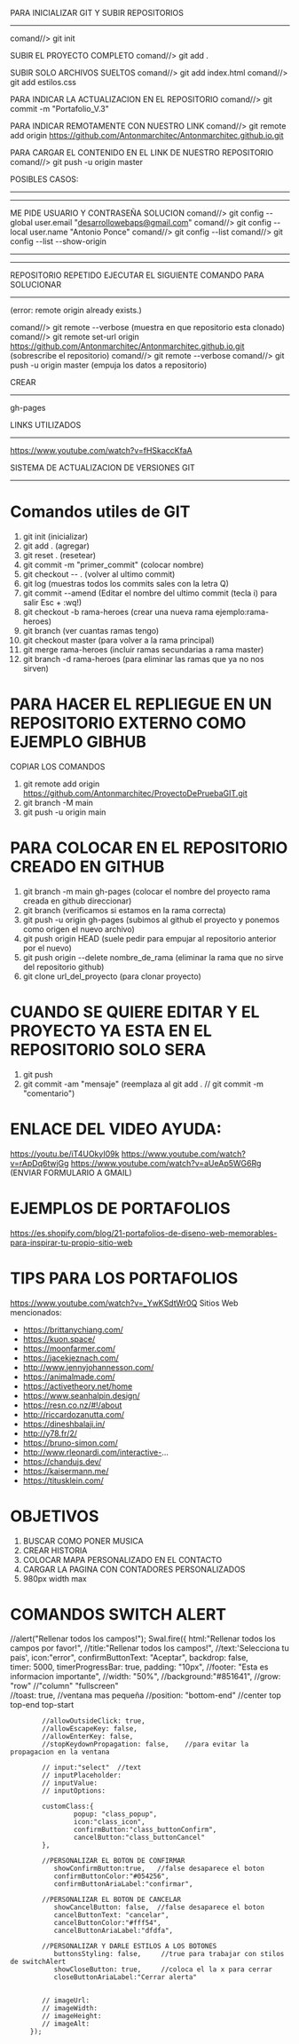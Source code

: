 PARA INICIALIZAR GIT Y SUBIR REPOSITORIOS
*****************************************
comand//> git init

SUBIR EL PROYECTO COMPLETO
comand//> git add .

SUBIR SOLO ARCHIVOS SUELTOS
comand//> git add index.html
comand//> git add estilos.css

PARA INDICAR LA ACTUALIZACION EN EL REPOSITORIO
comand//> git commit -m "Portafolio_V.3"

PARA INDICAR REMOTAMENTE CON NUESTRO LINK
comand//> git remote add origin https://github.com/Antonmarchitec/Antonmarchitec.github.io.git

PARA CARGAR EL CONTENIDO EN EL LINK DE NUESTRO REPOSITORIO
comand//> git push -u origin master



POSIBLES CASOS:
****************************************************************
*************************************************************
ME PIDE USUARIO Y CONTRASEÑA SOLUCION
comand//> git config --global user.email "desarrollowebaps@gmail.com"
comand//> git config --local user.name "Antonio Ponce"
comand//> git config --list
comand//> git config --list --show-origin
*************************************************************
*************************************************************

REPOSITORIO REPETIDO EJECUTAR EL SIGUIENTE COMANDO PARA SOLUCIONAR
**************************************************
(error: remote origin already exists.)

comand//> git remote --verbose  (muestra en que repositorio esta clonado)
comand//> git remote set-url origin https://github.com/Antonmarchitec/Antonmarchitec.github.io.git   (sobrescribe el repositorio)
comand//> git remote --verbose
comand//> git push -u origin master   (empuja los datos a repositorio)

CREAR
******
gh-pages



LINKS UTILIZADOS
****************
https://www.youtube.com/watch?v=fHSkaccKfaA



SISTEMA DE ACTUALIZACION DE VERSIONES GIT
*****************************************

# Comandos utiles de GIT
1. git init                         (inicializar)
2. git add .                        (agregar)
3. git reset .                      (resetear)
4. git commit -m "primer_commit"    (colocar nombre)
5. git checkout -- .                (volver al ultimo commit)
6. git log                          (muestras todos los commits sales con la letra Q)
7. git commit --amend               (Editar el nombre del ultimo commit (tecla i) para salir Esc + :wq!)
8. git checkout -b rama-heroes      (crear una nueva rama ejemplo:rama-heroes)
9. git branch                       (ver cuantas ramas tengo)
10. git checkout master             (para volver a la rama principal) 
11. git merge rama-heroes           (incluir ramas secundarias a rama master)  
12. git branch -d rama-heroes       (para eliminar las ramas que ya no nos sirven)

# PARA HACER EL REPLIEGUE EN UN REPOSITORIO EXTERNO COMO EJEMPLO GIBHUB
  COPIAR LOS COMANDOS 
  1. git remote add origin https://github.com/Antonmarchitec/ProyectoDePruebaGIT.git
  2. git branch -M main
  3. git push -u origin main


# PARA COLOCAR EN EL REPOSITORIO CREADO EN GITHUB
  1. git branch -m main gh-pages                 (colocar el nombre del proyecto rama creada en github direccionar)
  2. git branch                                  (verificamos si estamos en la rama correcta)
  3. git push -u origin gh-pages                 (subimos al github el proyecto y ponemos como origen el nuevo archivo)
  4. git push origin HEAD                        (suele pedir para empujar al repositorio anterior por el nuevo)                       
  5. git push origin --delete nombre_de_rama     (eliminar la rama que no sirve del repositorio github)
  6. git clone url_del_proyecto                  (para clonar proyecto)
# CUANDO SE QUIERE EDITAR Y EL PROYECTO YA ESTA EN EL REPOSITORIO SOLO SERA 
  1. git push
  2. git commit -am "mensaje"     (reemplaza al git add . // git commit -m "comentario")

  # ENLACE DEL VIDEO AYUDA:
  https://youtu.be/iT4UOkyI09k
  https://www.youtube.com/watch?v=rApDq6twjGg
  https://www.youtube.com/watch?v=aUeAp5WG6Rg  (ENVIAR FORMULARIO A GMAIL)



  # EJEMPLOS DE PORTAFOLIOS
  https://es.shopify.com/blog/21-portafolios-de-diseno-web-memorables-para-inspirar-tu-propio-sitio-web


  # TIPS PARA LOS PORTAFOLIOS 
  https://www.youtube.com/watch?v=_YwKSdtWr0Q
  Sitios Web mencionados:
* https://brittanychiang.com/
* https://kuon.space/
* https://moonfarmer.com/
* https://jacekjeznach.com/
* http://www.jennyjohannesson.com/
* https://animalmade.com/
* https://activetheory.net/home
* https://www.seanhalpin.design/
* https://resn.co.nz/#!/about
* http://riccardozanutta.com/
* https://dineshbalaji.in/
* http://y78.fr/2/
* https://bruno-simon.com/
* http://www.rleonardi.com/interactive-...
* https://chandujs.dev/
* https://kaisermann.me/
* https://titusklein.com/

# OBJETIVOS
  1. BUSCAR COMO PONER MUSICA 
  2. CREAR HISTORIA
  3. COLOCAR MAPA PERSONALIZADO EN EL CONTACTO
  4. CARGAR LA PAGINA CON CONTADORES PERSONALIZADOS
  5. 980px width max







# COMANDOS SWITCH ALERT
  //alert("Rellenar todos los campos!");
        Swal.fire({
            html:"<h class='texto'>Rellenar todos los campos por favor!</h3>",
            //title:"Rellenar todos los campos!",
            //text:'Selecciona tu pais',
            icon:"error",
            confirmButtonText: "Aceptar",
            backdrop: false,  
            timer: 5000,
        	timerProgressBar: true,
            padding: "10px",
            //footer: "<span class=''>Esta es informacion importante</span>",
	        //width: "50%", 
	        //background:"#851641",
	        //grow: "row"             //"column" "fullscreen"  
	        //toast: true,  //ventana mas pequeña
	        //position: "bottom-end"  //center   top    top-end   top-start

	        //allowOutsideClick: true,
        	//allowEscapeKey: false,
         	//allowEnterKey: false,
            //stopKeydownPropagation: false,    //para evitar la propagacion en la ventana

            // input:"select"  //text
            // inputPlaceholder:
            // inputValue:
            // inputOptions:
            
            customClass:{
                 	popup: "class_popup",
                 	icon:"class_icon",
                    confirmButton:"class_buttonConfirm",
                  	cancelButton:"class_buttonCancel"
            },
            
            //PERSONALIZAR EL BOTON DE CONFIRMAR 
               showConfirmButton:true,   //false desaparece el boton
               confirmButtonColor:"#054256",
               confirmButtonAriaLabel:"confirmar",
            
            //PERSONALIZAR EL BOTON DE CANCELAR 
               showCancelButton: false,  //false desaparece el boton
               cancelButtonText: "cancelar",
               cancelButtonColor:"#fff54",
               cancelButtonAriaLabel:"dfdfa",

            //PERSONALIZAR Y DARLE ESTILOS A LOS BOTONES 
               buttonsStyling: false,     //true para trabajar con stilos de switchAlert
               showCloseButton: true,     //coloca el la x para cerrar
               closeButtonAriaLabel:"Cerrar alerta"


            // imageUrl:
            // imageWidth:
            // imageHeight:
            // imageAlt:     
         });  